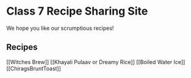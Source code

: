 # Class 7 Recipe Sharing Site

We hope you like our scrumptious recipes!

## Recipes
[[Witches Brew]]
[[Khayali Pulaav or Dreamy Rice]]
[[Boiled Water Ice]]
[[ChiragsBruntToast]]
